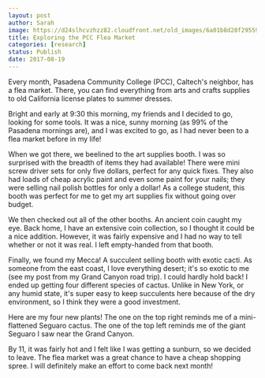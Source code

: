 ```yaml
---
layout: post
author: Sarah
image: https://d24slhcvzhzz82.cloudfront.net/old_images/6a01b8d28f2955970c01bb09b6720b970d-pi.jpg
title: Exploring the PCC Flea Market
categories: [research]
status: Publish
date: 2017-08-19
---
```



Every month, Pasadena Community College (PCC), Caltech's neighbor, has a flea market. There, you can find everything from arts and crafts supplies to old California license plates to summer dresses.

Bright and early at 9:30 this morning, my friends and I decided to go, looking for some tools. It was a nice, sunny morning (as 99% of the Pasadena mornings are), and I was excited to go, as I had never been to a flea market before in my life!

When we got there, we beelined to the art supplies booth. I was so surprised with the breadth of items they had available! There were mini screw driver sets for only five dollars, perfect for any quick fixes. They also had loads of cheap acrylic paint and even some paint for your nails; they were selling nail polish bottles for only a dollar! As a college student, this booth was perfect for me to get my art supplies fix without going over budget.

We then checked out all of the other booths. An ancient coin caught my eye. Back home, I have an extensive coin collection, so I thought it could be a nice addition. However, it was fairly expensive and I had no way to tell whether or not it was real. I left empty-handed from that booth.

Finally, we found my Mecca! A succulent selling booth with exotic cacti. As someone from the east coast, I love everything desert; it's so exotic to me (see my post from my Grand Canyon road trip). I could hardly hold back! I ended up getting four different species of cactus. Unlike in New York, or any humid state, it's super easy to keep succulents here because of the dry environment, so I think they were a good investment.

<div class="photo-caption caption-xid-6a01b8d28f2955970c01bb09b6720b970d" id="caption-xid-6a01b8d28f2955970c01bb09b6720b970d">Here are my four new plants! The one on the top right reminds me of a mini-flattened Seguaro cactus. The one of the top left reminds me of the giant Seguaro I saw near the Grand Canyon.

By 11, it was fairly hot and I felt like I was getting a sunburn, so we decided to leave. The flea market was a great chance to have a cheap shopping spree. I will definitely make an effort to come back next month!

